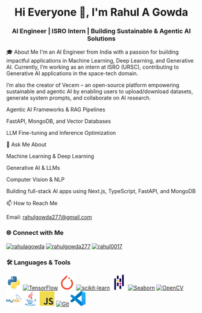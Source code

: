 <h1 align="center">Hi Everyone 👋, I'm Rahul A Gowda</h1> <h3 align="center">AI Engineer | ISRO Intern | Building Sustainable & Agentic AI Solutions</h3>
🎓 About Me
I'm an AI Engineer from India with a passion for building impactful applications in Machine Learning, Deep Learning, and Generative AI. Currently, I’m working as an intern at ISRO (URSC), contributing to Generative AI applications in the space-tech domain.

I’m also the creator of Vecem – an open-source platform empowering sustainable and agentic AI by enabling users to upload/download datasets, generate system prompts, and collaborate on AI research.

Agentic AI Frameworks & RAG Pipelines

FastAPI, MongoDB, and Vector Databases

LLM Fine-tuning and Inference Optimization

💬 Ask Me About

Machine Learning & Deep Learning

Generative AI & LLMs

Computer Vision & NLP

Building full-stack AI apps using Next.js, TypeScript, FastAPI, and MongoDB

📫 How to Reach Me

Email: rahulgowda277@gmail.com

<h3 align="left">🌐 Connect with Me</h3> <p align="left"> <a href="https://linkedin.com/in/rahulagowda" target="blank"><img align="center" src="https://raw.githubusercontent.com/rahuldkjain/github-profile-readme-generator/master/src/images/icons/Social/linked-in-alt.svg" alt="rahulagowda" height="30" width="40" /></a> <a href="https://instagram.com/rahulgowda277" target="blank"><img align="center" src="https://raw.githubusercontent.com/rahuldkjain/github-profile-readme-generator/master/src/images/icons/Social/instagram.svg" alt="rahulgowda277" height="30" width="40" /></a> <a href="https://discord.gg/rahul0017" target="blank"><img align="center" src="https://raw.githubusercontent.com/rahuldkjain/github-profile-readme-generator/master/src/images/icons/Social/discord.svg" alt="rahul0017" height="30" width="40" /></a> </p>
<h3 align="left">🛠️ Languages & Tools</h3> <p align="left"> <a href="https://www.python.org" target="_blank"><img src="https://raw.githubusercontent.com/devicons/devicon/master/icons/python/python-original.svg" width="40" height="40" alt="Python"/></a> <a href="https://www.tensorflow.org" target="_blank"><img src="https://www.vectorlogo.zone/logos/tensorflow/tensorflow-icon.svg" width="40" height="40" alt="TensorFlow"/></a> <a href="https://pytorch.org/" target="_blank"><img src="https://raw.githubusercontent.com/devicons/devicon/master/icons/pytorch/pytorch-original.svg" width="40" height="40" alt="PyTorch"/></a> <a href="https://scikit-learn.org/" target="_blank"><img src="https://upload.wikimedia.org/wikipedia/commons/0/05/Scikit_learn_logo_small.svg" width="40" height="40" alt="scikit-learn"/></a> <a href="https://pandas.pydata.org/" target="_blank"><img src="https://raw.githubusercontent.com/devicons/devicon/master/icons/pandas/pandas-original.svg" width="40" height="40" alt="Pandas"/></a> <a href="https://seaborn.pydata.org/" target="_blank"><img src="https://seaborn.pydata.org/_images/logo-mark-lightbg.svg" width="40" height="40" alt="Seaborn"/></a> <a href="https://opencv.org/" target="_blank"><img src="https://www.vectorlogo.zone/logos/opencv/opencv-icon.svg" width="40" height="40" alt="OpenCV"/></a> <a href="https://www.mysql.com/" target="_blank"><img src="https://raw.githubusercontent.com/devicons/devicon/master/icons/mysql/mysql-original-wordmark.svg" width="40" height="40" alt="MySQL"/></a> <a href="https://www.java.com" target="_blank"><img src="https://raw.githubusercontent.com/devicons/devicon/master/icons/java/java-original.svg" width="40" height="40" alt="Java"/></a> <a href="https://developer.mozilla.org/en-US/docs/Web/JavaScript" target="_blank"><img src="https://raw.githubusercontent.com/devicons/devicon/master/icons/javascript/javascript-original.svg" width="40" height="40" alt="JavaScript"/></a> <a href="https://git-scm.com/" target="_blank"><img src="https://www.vectorlogo.zone/logos/git-scm/git-scm-icon.svg" width="40" height="40" alt="Git"/></a> <a href="https://code.visualstudio.com/" target="_blank"><img src="https://raw.githubusercontent.com/devicons/devicon/master/icons/vscode/vscode-original.svg" width="40" height="40" alt="VS Code"/></a> </p>
